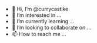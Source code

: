 - 👋 Hi, I’m @currycastike
- 👀 I’m interested in ...
- 🌱 I’m currently learning ...
- 💞️ I’m looking to collaborate on ...
- 📫 How to reach me ...

<!---
currycastike/currycastike is a ✨ special ✨ repository because its `README.md` (this file) appears on your GitHub profile.
You can click the Preview link to take a look at your changes.
--->
